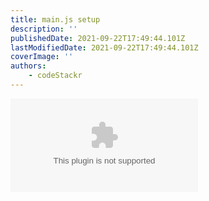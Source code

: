 ```yaml
---
title: main.js setup
description: ''
publishedDate: 2021-09-22T17:49:44.101Z
lastModifiedDate: 2021-09-22T17:49:44.101Z
coverImage: ''
authors:
    - codeStackr
---
```


<Embed
	type="youtube"
	url="https://youtu.be/NFToND6x_nI?t=270"
	title="main.js setup"
/>
